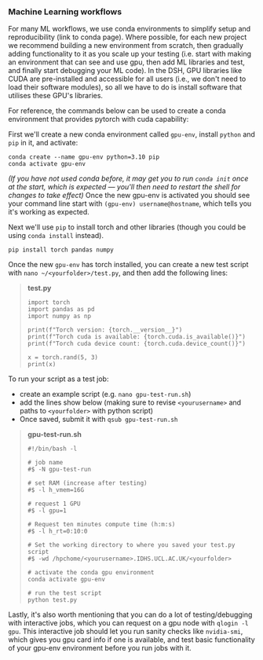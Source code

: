 ### Machine Learning workflows

For many ML workflows, we use conda environments to simplify setup and reproducibility (link to conda page).
Where possible, for each new project we recommend building a new environment from scratch, then gradually adding functionality to it as you scale up your testing (i.e. start with making an environment that can see and use gpu, then add ML libraries and test, and finally start debugging your ML code). In the DSH, GPU libraries like CUDA are pre-installed and accessible for all users (i.e., we don't need to load their software modules), so all we have to do is install software that utilises these GPU's libraries. 

For reference, the commands below can be used to create a conda environment that provides pytorch with cuda capability:

First we'll create a new conda environment called `gpu-env`, install `python` and `pip` in it, and activate:
```
conda create --name gpu-env python=3.10 pip
conda activate gpu-env
```
*(If you have not used conda before, it may get you to run `conda init` once at the start, which is expected — you'll then need to restart the shell for changes to take effect)*
Once the new gpu-env is activated you should see your command line start with `(gpu-env) username@hostname`, which tells you it's working as expected.

Next we'll use `pip` to install torch and other libraries (though you could be using `conda install` instead).
```
pip install torch pandas numpy
```
Once the new `gpu-env` has torch installed, you can create a new test script with `nano ~/<yourfolder>/test.py`, and then add the following lines:

> **test.py**
> ```
> import torch
> import pandas as pd
> import numpy as np
> 
> print(f"Torch version: {torch.__version__}")
> print(f"Torch cuda is available: {torch.cuda.is_available()}")
> print(f"Torch cuda device count: {torch.cuda.device_count()}")
> 
> x = torch.rand(5, 3)
> print(x)

To run your script as a test job:
- create an example script (e.g. `nano gpu-test-run.sh`)
- add the lines show below (making sure to revise `<yourusername>` and paths to `<yourfolder>` with python script)
- Once saved, submit it with `qsub gpu-test-run.sh`

> **gpu-test-run.sh**
> ```
> #!/bin/bash -l
> 
> # job name
> #$ -N gpu-test-run
> 
> # set RAM (increase after testing)
> #$ -l h_vmem=16G
> 
> # request 1 GPU
> #$ -l gpu=1
> 
> # Request ten minutes compute time (h:m:s)
> #$ -l h_rt=0:10:0
> 
> # Set the working directory to where you saved your test.py script
> #$ -wd /hpchome/<yourusername>.IDHS.UCL.AC.UK/<yourfolder>
> 
> # activate the conda gpu environment
> conda activate gpu-env
> 
> # run the test script
> python test.py

Lastly, it's also worth mentioning that you can do a lot of testing/debugging with interactive jobs, which you can request on a gpu node with `qlogin -l gpu`. This interactive job should let you run sanity checks like `nvidia-smi`, which gives you gpu card info if one is available, and test basic functionality of your gpu-env environment before you run jobs with it.
